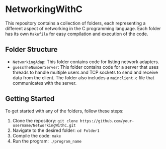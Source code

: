 # NetworkingWithC

This repository contains a collection of folders, each representing a different aspect of networking in the C programming language. Each folder has its own `Makefile` for easy compilation and execution of the code.

## Folder Structure

- `NetworkingAdap`: This folder contains code for listing network adapters.
- `guessTheNumberServer`: This folder contains code for a server that uses threads to handle multiple users and TCP sockets to send and receive data from the client. The folder also includes a `mainclient.c` file that communicates with the server.

## Getting Started

To get started with any of the folders, follow these steps:

1. Clone the repository: `git clone https://github.com/your-username/NetworkingWithC.git`
2. Navigate to the desired folder: `cd Folder1`
3. Compile the code: `make`
4. Run the program: `./program_name`
